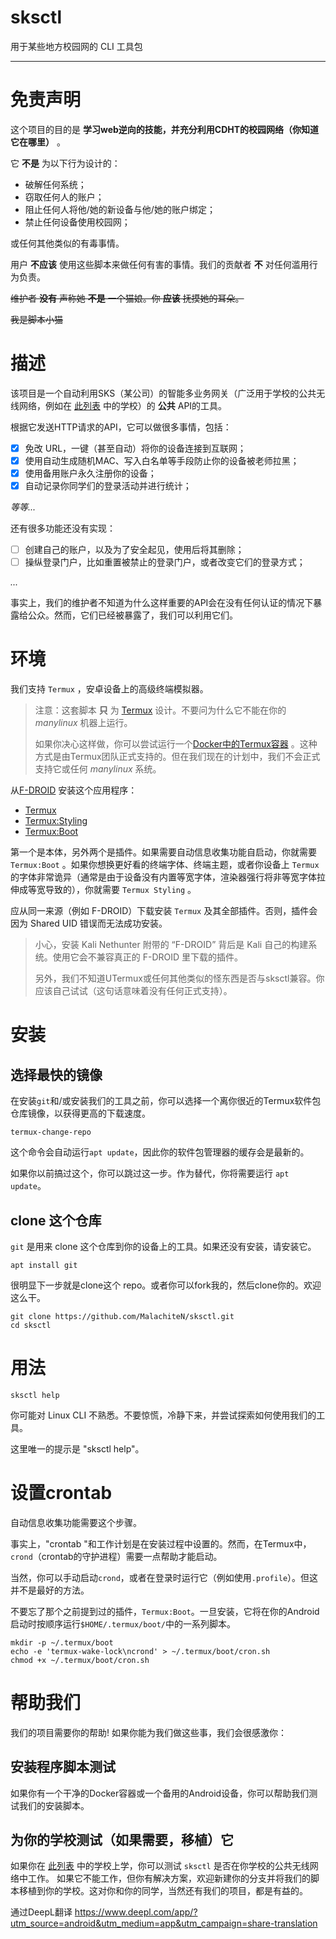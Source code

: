 # sksctl

用于某些地方校园网的 CLI 工具包

---

# 免责声明

这个项目的目的是 **学习web逆向的技能，并充分利用CDHT的校园网络（你知道它在哪里）** 。

它 **不是** 为以下行为设计的：
- 破解任何系统；
- 窃取任何人的账户；
- 阻止任何人将他/她的新设备与他/她的账户绑定；
- 禁止任何设备使用校园网；

或任何其他类似的有毒事情。

用户 **不应该** 使用这些脚本来做任何有害的事情。我们的贡献者 **不** 对任何滥用行为负责。

~~维护者 **没有** 声称她 **不是** 一个猫娘。你 **应该** 抚摸她的耳朵。~~

~~我是脚本小猫~~

# 描述

该项目是一个自动利用SKS（某公司）的智能多业务网关（广泛用于学校的公共无线网络，例如在 [此列表](http://www.skspruce.com.cn/news/10/) 中的学校）的 **公共** API的工具。

根据它发送HTTP请求的API，它可以做很多事情，包括：

- [x] 免改 URL，一键（甚至自动）将你的设备连接到互联网；
- [x] 使用自动生成随机MAC、写入白名单等手段防止你的设备被老师拉黑；
- [x] 使用备用账户永久注册你的设备；
- [x] 自动记录你同学们的登录活动并进行统计；

_等等..._

还有很多功能还没有实现：

- [ ] 创建自己的账户，以及为了安全起见，使用后将其删除；
- [ ] 操纵登录门户，比如重置被禁止的登录门户，或者改变它们的登录方式；

_..._

事实上，我们的维护者不知道为什么这样重要的API会在没有任何认证的情况下暴露给公众。然而，它们已经被暴露了，我们可以利用它们。

# 环境

我们支持 `Termux` ，安卓设备上的高级终端模拟器。

> 注意：这套脚本 **只** 为 [Termux](https://github.com/termux/termux-app) 设计。不要问为什么它不能在你的 _manylinux_ 机器上运行。
>
> 如果你决心这样做，你可以尝试运行一个[Docker中的Termux容器](https://github.com/termux/termux-docker) 。这种方式是由Termux团队正式支持的。但在我们现在的计划中，我们不会正式支持它或任何 _manylinux_ 系统。

从[F-DROID](https://f-droid.org/) 安装这个应用程序：

- [Termux](https://f-droid.org/en/packages/com.termux)
- [Termux:Styling](https://f-droid.org/en/packages/com.termux.styling)
- [Termux:Boot](https://f-droid.org/en/packages/com.termux.boot)

第一个是本体，另外两个是插件。如果需要自动信息收集功能自启动，你就需要 `Termux:Boot` 。如果你想换更好看的终端字体、终端主题，或者你设备上 `Termux` 的字体非常诡异（通常是由于设备没有内置等宽字体，渲染器强行将非等宽字体拉伸成等宽导致的），你就需要 `Termux Styling` 。

应从同一来源（例如 F-DROID）下载安装 `Termux` 及其全部插件。否则，插件会因为 Shared UID 错误而无法成功安装。

> 小心，安装 Kali Nethunter 附带的 “F-DROID” 背后是 Kali 自己的构建系统。使用它会不兼容真正的 F-DROID 里下载的插件。
>
> 另外，我们不知道UTermux或任何其他类似的怪东西是否与sksctl兼容。你应该自己试试（这句话意味着没有任何正式支持）。

# 安装

## 选择最快的镜像

在安装`git`和/或安装我们的工具之前，你可以选择一个离你很近的Termux软件包仓库镜像，以获得更高的下载速度。

```shell
termux-change-repo
```
这个命令会自动运行`apt update`，因此你的软件包管理器的缓存会是最新的。

如果你以前搞过这个，你可以跳过这一步。作为替代，你将需要运行 `apt update`。

## clone 这个仓库

`git` 是用来 clone 这个仓库到你的设备上的工具。如果还没有安装，请安装它。

```shell
apt install git
```

很明显下一步就是clone这个 repo。或者你可以fork我的，然后clone你的。欢迎这么干。

```shell
git clone https://github.com/MalachiteN/sksctl.git
cd sksctl
```

# 用法

```shell
sksctl help
```

你可能对 Linux CLI 不熟悉。不要惊慌，冷静下来，并尝试探索如何使用我们的工具。

这里唯一的提示是 "sksctl help"。

# 设置crontab

自动信息收集功能需要这个步骤。

事实上，"crontab "和工作计划是在安装过程中设置的。然而，在Termux中，`crond`（crontab的守护进程）需要一点帮助才能启动。

当然，你可以手动启动`crond`，或者在登录时运行它（例如使用`.profile`）。但这并不是最好的方法。

不要忘了那个之前提到过的插件，`Termux:Boot`。一旦安装，它将在你的Android启动时按顺序运行`$HOME/.termux/boot/`中的一系列脚本。

```shell
mkdir -p ~/.termux/boot
echo -e 'termux-wake-lock\ncrond' > ~/.termux/boot/cron.sh
chmod +x ~/.termux/boot/cron.sh
```

# 帮助我们

我们的项目需要你的帮助! 如果你能为我们做这些事，我们会很感激你：

## 安装程序脚本测试

如果你有一个干净的Docker容器或一个备用的Android设备，你可以帮助我们测试我们的安装脚本。

## 为你的学校测试（如果需要，移植）它

如果你在 [此列表](http://www.skspruce.com.cn/news/10/) 中的学校上学，你可以测试 `sksctl` 是否在你学校的公共无线网络中工作。
如果它不能工作，但你有解决方案，欢迎新建你的分支并将我们的脚本移植到你的学校。这对你和你的同学，当然还有我们的项目，都是有益的。

通过DeepL翻译 https://www.deepl.com/app/?utm_source=android&utm_medium=app&utm_campaign=share-translation